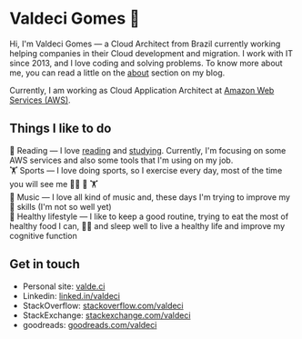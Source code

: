 # Valdeci Gomes 🏡

Hi, I'm Valdeci Gomes — a Cloud Architect from Brazil currently working helping companies in their Cloud development and migration. I work with IT since 2013, and I love coding and solving problems. To know more about me, you can read a little on the [about](https://valde.ci/about/) section on my blog.

Currently, I am working as Cloud Application Architect at [Amazon Web Services (AWS)](https://aws.amazon.com/).


## Things I like to do
📖 Reading — I love [reading](https://www.goodreads.com/valdeci) and [studying](https://github.com/coderade/certificates). Currently, I'm focusing on some AWS services and also some tools that I'm using on my job. <br>
🏋️ Sports — I love doing sports, so I exercise every day, most of the time you will see me 🏃‍♂️ 🚴 🏋️  <br>
🎵 Music — I love all kind of music and, these days I'm trying to improve my 🥁 skills (I'm not so well yet)  <br>
🥗 Healthy lifestyle — I like to keep a good routine, trying to eat the most of healthy food I can,  🧘‍♂️ and sleep well to live a healthy life and improve my cognitive function


## Get in touch
- Personal site: [valde.ci](https://valde.ci)
- Linkedin: [linked.in/valdeci](https://br.linkedin.com/in/valdeci/en)
- StackOverflow: [stackoverflow.com/valdeci](https://stackoverflow.com/users/4157589/valdeci)
- StackExchange: [stackexchange.com/valdeci](https://stackexchange.com/users/5196485/coderade?tab=accounts)
- goodreads: [goodreads.com/valdeci](https://www.goodreads.com/valdeci)
